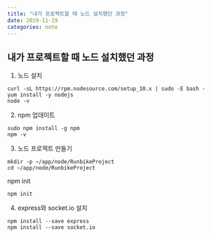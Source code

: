 ```yaml
---
title: "내가 프로젝트할 때 노드 설치했던 과정"
date: 2019-11-19
categories: note
---
```

## 내가 프로젝트할 때 노드 설치했던 과정

1. 노드 설치
```
curl -sL https://rpm.nodesource.com/setup_10.x | sudo -E bash -
yum install -y nodejs
node -v
```


2. npm 업데이트
```
sudo npm install -g npm
npm -v
```


3. 노드 프로젝트 만들기
```
mkdir -p ~/app/node/RunbikeProject
cd ~/app/node/RunbikeProject
```

npm init

```
npm init
```

4. express와 socket.io 설치
```
npm install --save express
npm install --save socket.io
```
